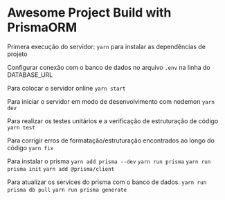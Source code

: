 # Awesome Project Build with PrismaORM

Primera execução do servidor:
 `yarn` para instalar as dependências de projeto

Configurar conexão com o banco de dados no arquivo `.env` na linha do DATABASE_URL


Para colocar o servidor online
`yarn start`

Para iniciar o servidor em modo de desenvolvimento com nodemon
`yarn dev`

Para realizar os testes unitários e a verificação de estruturação de código
`yarn test`

Para corrigir erros de formatação/estruturação encontrados ao longo do código
`yarn fix`

Para instalar o prisma
`yarn add prisma --dev`
`yarn run prisma`
`yarn run prisma init`
`yarn add @prisma/client`


Para atualizar os services do prisma com o banco de dados.
`yarn run prisma db pull`
`yarn run prisma generate`  